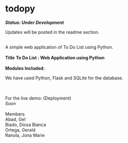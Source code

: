 # todopy
<b><i>Status: Under Development</i></b>
<p>Updates will be posted in the readme section.</p>
<br>
A simple web application of To Do List using Python.
<br>
<br>
<b>Title</b>
<b>To Do List : Web Application using Python </b>
<br>
<br>
<b>Modules Included: </b>
<p>We have used Python, Flask and SQLite for the database.</p>
<br>
<br>
For the live demo: (Deployment)<br>
<i>Soon</i>
<br>
<br>
Members<br>
Abad, Gel <br>
Biado, Diosa Bianca<br>
Ortega, Gerald<br>
Ranola, Jona Marie<br>
